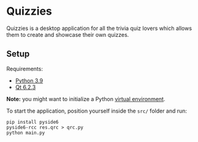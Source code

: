 # Quizzies

Quizzies is a desktop application for all the trivia quiz lovers which allows them to create and showcase their own quizzes.

## Setup

Requirements:
- [Python 3.9](https://www.python.org/downloads/release/python-396/)
- [Qt 6.2.3](https://www.qt.io/download-qt-installer)

**Note:** you might want to initialize a Python [virtual environment](https://docs.python.org/3/tutorial/venv.html).

To start the application, position yourself inside the `src/` folder and run:
```
pip install pyside6
pyside6-rcc res.qrc > qrc.py
python main.py
```
